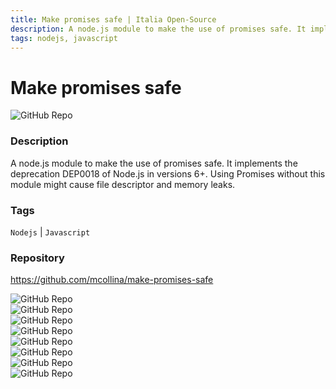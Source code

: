 ```yaml
---
title: Make promises safe | Italia Open-Source
description: A node.js module to make the use of promises safe. It implements the deprecation DEP0018 of Node.js in versions 6+. Using Promises without this module might cause file descriptor and memory leaks.
tags: nodejs, javascript
---
```

        

# Make promises safe

![GitHub Repo](https://img.shields.io/static/v1?label=category&message=opensource&color=green)

### Description

A node.js module to make the use of promises safe. It implements the deprecation DEP0018 of Node.js in versions 6+. Using Promises without this module might cause file descriptor and memory leaks.

### Tags

`Nodejs` | `Javascript`

### Repository

https://github.com/mcollina/make-promises-safe

![GitHub Repo](https://img.shields.io/github/stars/mcollina/make-promises-safe?style=social)<br />![GitHub Repo](https://img.shields.io/github/forks/mcollina/make-promises-safe?style=social)<br />![GitHub Repo](https://img.shields.io/github/v/tag/mcollina/make-promises-safe?style=social)<br />![GitHub Repo](https://img.shields.io/github/contributors/mcollina/make-promises-safe)<br />![GitHub Repo](https://img.shields.io/github/issues-pr/mcollina/make-promises-safe)<br />![GitHub Repo](https://img.shields.io/github/issues/mcollina/make-promises-safe)<br />![GitHub Repo](https://img.shields.io/github/license/mcollina/make-promises-safe)<br />![GitHub Repo](https://img.shields.io/github/last-commit/mcollina/make-promises-safe)<br />